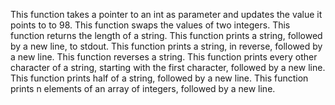 This function takes a pointer to an int as parameter and updates the value it points to to 98.
This function swaps the values of two integers.
This function  returns the length of a string.
This function  prints a string, followed by a new line, to stdout.
This function  prints a string, in reverse, followed by a new line.
This function  reverses a string.
This function prints every other character of a string, starting with the first character, followed by a new line.
This function  prints half of a string, followed by a new line.
This function prints n elements of an array of integers, followed by a new line.
